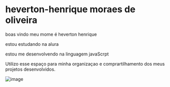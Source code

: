 # heverton-henrique moraes de oliveira

boas vindo meu mome é heverton henrique

estou estudando na alura

estou me desenvolvendo na linguagem javaScrpt

Utilizo esse espaço para minha organizaçao e comprartilhamento dos meus projetos desenvolvidos.

![image](https://github.com/0001124082256sp/heverton-henrique/assets/169067585/06c88ab7-6d62-4ada-a772-48d6845e3524)
